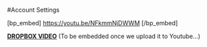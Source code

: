 #Account Settings

[bp_embed] https://youtu.be/NFkmmNjDWWM [/bp_embed]

[**DROPBOX VIDEO**](https://www.dropbox.com/s/ack8qrbk3ke45fb/buddyboss-platform-account-settings.mp4?raw=1)
(To be embedded once we upload it to Youtube...)